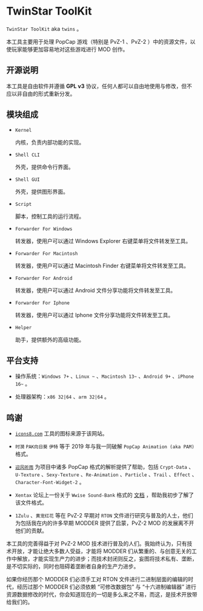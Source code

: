 # TwinStar ToolKit

`TwinStar ToolKit` aka `twins` 。

本工具主要用于处理 PopCap 游戏（特别是 PvZ-1 、PvZ-2 ）中的资源文件，以使玩家能够更加容易地对这些游戏进行 MOD 创作。

## 开源说明

本工具是自由软件并遵循 **GPL v3** 协议，任何人都可以自由地使用与修改，但不应以非自由的形式重新分发。

## 模块组成

* `Kernel`
	
	内核，负责内部功能的实现。

* `Shell CLI`
	
	外壳，提供命令行界面。

* `Shell GUI`
	
	外壳，提供图形界面。

* `Script`
	
	脚本，控制工具的运行流程。

* `Forwarder For Windows`
	
	转发器，使用户可以通过 Windows Explorer 右键菜单将文件转发至工具。

* `Forwarder For Macintosh`
	
	转发器，使用户可以通过 Macintosh Finder 右键菜单将文件转发至工具。

* `Forwarder For Android`
	
	转发器，使用户可以通过 Android 文件分享功能将文件转发至工具。

* `Forwarder For Iphone`
	
	转发器，使用户可以通过 Iphone 文件分享功能将文件转发至工具。

* `Helper`
	
	助手，提供额外的高级功能。

## 平台支持

* 操作系统：`Windows 7+` 、`Linux ~` 、`Macintosh 13~` 、`Android 9+` 、`iPhone 16~` 。

* 处理器架构：`x86 32|64` 、`arm 32|64` 。

## 鸣谢

* [`icons8.com`](https://icons8.com) 工具的图标来源于该网站。

* `时漪` `PAK向日葵` `伊特` 等于 2019 年与我一同破解 `PopCap Animation (aka PAM)` 格式。

* [`迎风听雨`](https://github.com/YingFengTingYu) 为项目中诸多 PopCap 格式的解析提供了帮助，包括 `Crypt-Data` 、`U-Texture` 、`Sexy-Texture` 、`Re-Animation` 、`Particle` 、`Trail` 、`Effect` 、`Character-Font-Widget-2` 。

* `Xentax` 论坛上一份关于 `Wwise Sound-Bank` 格式的 [文档](http://wiki.xentax.com/index.php/Wwise_SoundBank_(*.bnk)#STID_section) ，帮助我初步了解了该文件格式。

* `1Zulu` 、`黄宠红花` 等在 PvZ-2 早期对 `RTON` 文件进行研究与普及的人士，他们为包括我在内的许多早期 MODDER 提供了启蒙，PvZ-2 MOD 的发展离不开他们的贡献。

本工具的完善得益于对 PvZ-2 MOD 技术进行普及的人们。我始终认为，只有技术开放，才能让绝大多数人受益，才能将 MODDER 们从繁重的、与创意无关的工作中解放，才能实现生产力的进步；而技术封闭则反之，妄图将技术私有、垄断，是不切实际的，同时也阻碍着垄断者自身的生产力进步。

如果你经历那个 MODDER 们必须手工对 RTON 文件进行二进制层面的编辑的时代，经历过那个 MODDER 们必须依赖 “可修改数据包” 与 “十六进制编辑器” 进行资源数据修改的时代，你会知道现在的一切是多么来之不易，而这，是技术开放带给我们的。
